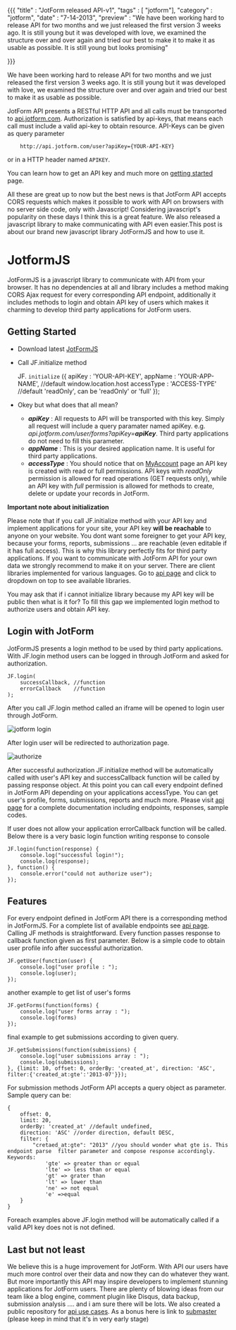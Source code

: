 {{{
    "title"    : "JotForm released API-v1",
    "tags"     : [ "jotform"],
    "category" : "jotform",
    "date"     : "7-14-2013",
    "preview"  : "We have been working hard to release API for two months and we just released the first version 3 weeks ago. It is still young but it was developed with love, we examined the structure over and over again and tried our best to make it to make it as usable as possible. It is still young but looks promising"

}}}

We have been working hard to release API for two months and we just released the first version 3 weeks ago. It is still young but it was developed with love, we examined the structure over and over again and tried our best to make it as usable as possible. 

JotForm API presents a RESTful HTTP API and all calls must be transported to [api.jotform.com](api.jotform.com). Authorization is satisfied by api-keys, that means each call must include a valid api-key to obtain resource. API-Keys can be given as query parameter
        
        http://api.jotform.com/user?apiKey={YOUR-API-KEY} 
 
or in a HTTP header named `APIKEY`.

You can learn how to get an API key and much more on [getting started](http://api.jotform.com/docs/#gettingstarted) page.

 All these are great up to now but the best news is that JotForm API accepts CORS requests which makes it possible to work with API on browsers with no server side code, only with Javascript! Considering javascript's popularity on these days I think this is a great feature. 
 We also released a javascript library to make communicating with API even easier.This post is about our brand new javascript library JotFormJS and how to use it.

 JotformJS
 =========
 JotFormJS is a javascript library to communicate with API from your browser. It has no dependencies at all and library includes a method making CORS Ajax request for every corresponding API endpoint, additionally it includes methods to login and obtain API key of users which makes it charming to develop third party applications for JotForm users.

 Getting Started
 ---------------

 -  Download latest [JotFormJS](http://js.jotform.com/JotForm.js)
 -  Call JF.initialize method


    JF. `initialize` ({
        apiKey      : 'YOUR-API-KEY',
        appName     : 'YOUR-APP-NAME', //default window.location.host
        accessType  : 'ACCESS-TYPE' //default 'readOnly', can be 'readOnly' or 'full'
    });

-   Okey but what does that all mean?
    -   __*apiKey*__     : All requests to API will be transported with this key. Simply all request will include a query paramater named apiKey. e.g. *api.jotform.com/user/forms?apiKey=__apiKey__*. Third party applications do not need to fill this parameter.
    -   __*appName*__    : This is your desired application name. It is useful for third party applications.
    -   __*accessType*__ : You should notice that on [MyAccount](http://www.jotform.com/myaccount) page an API key is created with read or full permissions. API keys with *readOnly* permission is allowed for read operations (GET requests only), while an API key with *full* permission is allowed for methods to create, delete or update your records in JotForm. 

__Important note about initialization__

Please note that if you call JF.initialize method with your API key and implement applications for your site, your API key __will be reachable__ to anyone on your website. You dont want some foreigner to get your API key, because your forms, reports, submissions ... are reachable (even editable if it has full access). This is why this library perfectly fits for third party applications. If you want to communicate with JotForm API for your own data we strongly recommend to make it on your server. There are client libraries implemented for various languages. Go to [api page](http://api.jotform.com) and click to dropdown on top to see available libraries.

You may ask that if i cannot initialize library because my API key will be public then what is it for? To fill this gap we implemented login method to authorize users and obtain API key.

Login with JotForm
------------------
JotFormJS presents a login method to be used by third party applications. With JF.login method users can be logged in through JotForm and asked for authorization.

    JF.login(
        successCallback, //function
        errorCallback    //function
    );

After you call JF.login method called an iframe will be opened to login user through JotForm.

![jotform login](/images/Untitled.png)

After login user will be redirected to authorization page. 

![authorize](/images/auth.png)

After successful authorization JF.initialize method will be automatically called with user's API key and successCallback function will be called by passing response object. At this point you can call every endpoint defined in JotForm API depending on your applications accessType. You can get user's profile, forms, submissions, reports and much more. Please visit [api page](http://api.jotform.com) for a complete documentation including endpoints, responses, sample codes.

If user does not allow your application errorCallback function will be called. Below there is a very basic login function writing response to console
    
    JF.login(function(response) {
        console.log("successful login!");
        console.log(response);
    }, function() {
        console.error("could not authorize user");
    });

Features
---
For every endpoint defined in JotForm API there is a corresponding method in JotFormJS. For a complete list of available endpoints see [api page](http://api.jotform.com). Calling JF methods is straightforward. Every function passes response to callback function given as first parameter. Below is a simple code to obtain user profile info after successful authorization.
    
    JF.getUser(function(user) {
        console.log("user profile : ");
        console.log(user);
    });
    
another example to get list of user's forms

    JF.getForms(function(forms) {
        console.log("user forms array : ");
        console.log(forms)
    });

final example to get submissions according to given query. 

    JF.getSubmissions(function(submissions) {
        console.log("user submissions array : ");
        console.log(submissions);
    }, {limit: 10, offset: 0, orderBy: 'created_at', direction: 'ASC', filter:{'created_at:gte':'2013-07'}});

For submission methods JotForm API accepts a query object as parameter. Sample query can be:
    
    {
        offset: 0,
        limit: 20,
        orderBy: 'created_at' //default undefined, 
        direction: 'ASC' //order direction, default DESC,
        filter: {
            "cretaed_at:gte": "2013" //you should wonder what gte is. This endpoint parse  filter parameter and compose response accordingly. Keywords:
                'gte' => greater than or equal
                'lte' => less than or equal
                'gt' => grater than
                'lt' => lower than
                'ne' => not equal
                'e' =>equal 
        }
    }

Foreach examples above JF.login method will be automatically called if a valid API key does not is not defined.


Last but not least
------------------
We believe this is a huge improvement for JotForm. With API our users have much more control over their data and now they can do whatever they want. But more importantly this API may inspire developers to implement stunning applications for JotForm users. There are plenty of blowing ideas from our team like a blog engine, comment plugin like Disqus, data backup, submission analysis .... and i am sure there will be lots. We also created a public repository for [api use cases](https://github.com/jotform/api-use-cases). As a bonus here is link to [submaster](http://mustafa.jotform.pro/landing/submaster) (please keep in mind that it's in very early stage)
